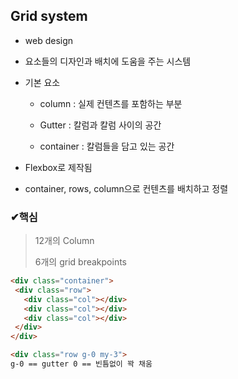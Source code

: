## Grid system

- web design

- 요소들의 디자인과 배치에 도움을 주는 시스템

- 기본 요소
  
  - column : 실제 컨텐츠를 포함하는 부분
  
  - Gutter : 칼럼과 칼럼 사이의 공간
  
  - container : 칼럼들을 담고 있는 공간

- Flexbox로 제작됨

- container, rows, column으로 컨텐츠를 배치하고 정렬

### ✔핵심

> 12개의 Column
> 
> 6개의 grid breakpoints

```html
<div class="container">
 <div class="row">
   <div class="col"></div>
   <div class="col"></div>
   <div class="col"></div>
 </div>
</div>   
```

```html
<div class="row g-0 my-3">
g-0 == gutter 0 == 빈틈없이 꽉 채움
```


